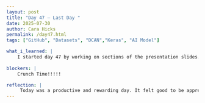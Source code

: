 ```yaml
---
layout: post
title: "Day 47 – Last Day "
date: 2025-07-30
author: Cara Hicks
permalink: /day47.html
tags: ["GitHub", "Datasets", "DCAN","Keras", "AI Model"]

what_i_learned: |
    I started day 47 by working on sections of the presentation slides. I decided to run the model one last time and ended up with the highest accuracy so far. I added the new results to the literature review and updated the matching slides. After lunch, worked on revising the end of year presentation. The team ran a dry run to check timing and structure, which led to a lot of fine-tuning across all sections. As always, i ended the day with my daily blog post.
    
blockers: |
    Crunch Time!!!!!

reflection: |
     Today was a productive and rewarding day. It felt good to be appreciated by my teacher mentor after taking the time to explain some of the finer details of our project to help him feel more confident for his presentation. Time feels like it’s flying by earlier I wanted it to move faster, but now I find myself wishing it would slow down just a little. We're getting closer to the symposium, which definitely has me feeling nervous.
---
```


